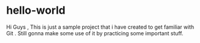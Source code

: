 # hello-world
Hi Guys , This is just a sample project that i have created to get familiar with Git .
Still gonna make some use of it by practicing some important stuff.
